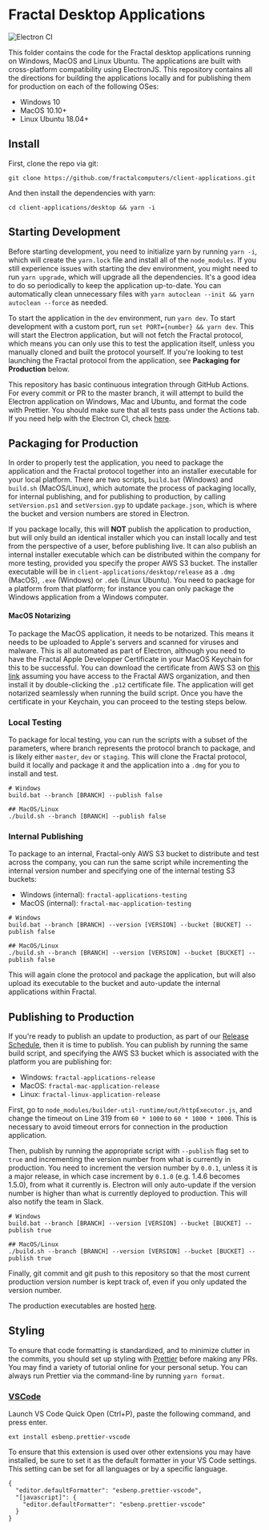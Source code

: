 # Fractal Desktop Applications

![Electron CI](https://github.com/fractalcomputers/client-applications/workflows/Electron%20CI/badge.svg)

This folder contains the code for the Fractal desktop applications running on Windows, MacOS and Linux Ubuntu. The applications are built with cross-platform compatibility using ElectronJS. This repository contains all the directions for building the applications locally and for publishing them for production on each of the following OSes:
-   Windows 10
-   MacOS 10.10+
-   Linux Ubuntu 18.04+

## Install

First, clone the repo via git:

`git clone https://github.com/fractalcomputers/client-applications.git`

And then install the dependencies with yarn:

`cd client-applications/desktop && yarn -i`

## Starting Development

Before starting development, you need to initialize yarn by running `yarn -i`, which will create the `yarn.lock` file and install all of the `node_modules`. If you still experience issues with starting the dev environment, you might need to run `yarn upgrade`, which will upgrade all the dependencies. It's a good idea to do so periodically to keep the application up-to-date. You can automatically clean unnecessary files with `yarn autoclean --init && yarn autoclean --force` as needed.

To start the application in the `dev` environment, run `yarn dev`. To start development with a custom port, run `set PORT={number} && yarn dev`. This will start the Electron application, but will not fetch the Fractal protocol, which means you can only use this to test the application itself, unless you manually cloned and built the protocol yourself. If you're looking to test launching the Fractal protocol from the application, see **Packaging for Production** below. 

This repository has basic continuous integration through GitHub Actions. For every commit or PR to the master branch, it will attempt to build the Electron application on Windows, Mac and Ubuntu, and format the code with Prettier. You should make sure that all tests pass under the Actions tab. If you need help with the Electron CI, check [here](https://github.com/samuelmeuli/action-electron-builder).

## Packaging for Production

In order to properly test the application, you need to package the application and the Fractal protocol together into an installer executable for your local platform. There are two scripts, `build.bat` (Windows) and `build.sh` (MacOS/Linux), which automate the process of packaging locally, for internal publishing, and for publishing to production, by calling `setVersion.ps1` and `setVersion.gyp` to update `package.json`, which is where the bucket and version numbers are stored in Electron.

If you package locally, this will **NOT** publish the application to production, but will only build an identical installer which you can install locally and test from the perspective of a user, before publishing live. It can also publish an internal installer executable which can be distributed within the company for more testing, provided you specify the proper AWS S3 bucket. The installer executable will be in `client-applications/desktop/release` as a `.dmg` (MacOS), `.exe` (Windows) or `.deb` (Linux Ubuntu). You need to package for a platform from that platform; for instance you can only package the Windows application from a Windows computer.

#### MacOS Notarizing

To package the MacOS application, it needs to be notarized. This means it needs to be uploaded to Apple's servers and scanned for viruses and malware. This is all automated as part of Electron, although you need to have the Fractal Apple Developper Certificate in your MacOS Keychain for this to be successful. You can download the certificate from AWS S3 on [this link](https://fractal-private-dev.s3.amazonaws.com/fractal-apple-codesigning-certificate.p12) assuming you have access to the Fractal AWS organization, and then install it by double-clicking the `.p12` certificate file. The application will get notarized seamlessly when running the build script. Once you have the certificate in your Keychain, you can proceed to the testing steps below.

### Local Testing

To package for local testing, you can run the scripts with a subset of the parameters, where branch represents the protocol branch to package, and is likely either `master`, `dev` or `staging`. This will clone the Fractal protocol, build it locally and package it and the application into a `.dmg` for you to install and test.

```
# Windows
build.bat --branch [BRANCH] --publish false

## MacOS/Linux
./build.sh --branch [BRANCH] --publish false
```

### Internal Publishing

To package to an internal, Fractal-only AWS S3 bucket to distribute and test across the company, you can run the same script while incrementing the internal version number and specifying one of the internal testing S3 buckets:
- Windows (internal): `fractal-applications-testing`
- MacOS (internal): `fractal-mac-application-testing`

```
# Windows
build.bat --branch [BRANCH] --version [VERSION] --bucket [BUCKET] --publish false

## MacOS/Linux
./build.sh --branch [BRANCH] --version [VERSION] --bucket [BUCKET] --publish false
```

This will again clone the protocol and package the application, but will also upload its executable to the bucket and auto-update the internal applications within Fractal.

## Publishing to Production

If you're ready to publish an update to production, as part of our [Release Schedule](https://www.notion.so/fractalcomputers/Release-Schedule-Drafting-c29cbe11c5f94cedb9c01aaa6d0d1ca4), then it is time to publish. You can publish by running the same build script, and specifying the AWS S3 bucket which is associated with the platform you are publishing for:
-   Windows: `fractal-applications-release`
-   MacOS: `fractal-mac-application-release`
-   Linux: `fractal-linux-application-release`

First, go to `node_modules/builder-util-runtime/out/httpExecutor.js`, and change the timeout on Line 319 from `60 * 1000` to `60 * 1000 * 1000`. This is necessary to avoid timeout errors for connection in the production application.

Then, publish by running the appropriate script with `--publish` flag set to `true` and incrementing the version number from what is currently in production. You need to increment the version number by `0.0.1`, unless it is a major release, in which case increment by `0.1.0` (e.g. 1.4.6 becomes 1.5.0), from what it currently is. Electron will only auto-update if the version number is higher than what is currently deployed to production. This will also notify the team in Slack.

```
# Windows
build.bat --branch [BRANCH] --version [VERSION] --bucket [BUCKET] --publish true

## MacOS/Linux
./build.sh --branch [BRANCH] --version [VERSION] --bucket [BUCKET] --publish true
```

Finally, git commit and git push to this repository so that the most current production version number is kept track of, even if you only updated the version number.

The production executables are hosted [here](https://s3.console.aws.amazon.com/s3/home?region=us-east-1#).

## Styling

To ensure that code formatting is standardized, and to minimize clutter in the commits, you should set up styling with [Prettier](https://prettier.io/) before making any PRs. You may find a variety of tutorial online for your personal setup. You can always run Prettier via the command-line by running `yarn format`. 

### [VSCode](https://marketplace.visualstudio.com/items?itemName=esbenp.prettier-vscode)

Launch VS Code Quick Open (Ctrl+P), paste the following command, and press enter.

```
ext install esbenp.prettier-vscode
```

To ensure that this extension is used over other extensions you may have installed, be sure to set it as the default formatter in your VS Code settings. This setting can be set for all languages or by a specific language.

```
{
  "editor.defaultFormatter": "esbenp.prettier-vscode",
  "[javascript]": {
    "editor.defaultFormatter": "esbenp.prettier-vscode"
  }
}
```
